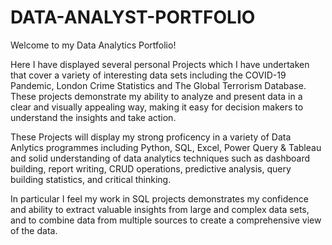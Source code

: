 # DATA-ANALYST-PORTFOLIO

Welcome to my Data Analytics Portfolio! 

Here I have displayed several personal Projects which I have undertaken that cover a variety of interesting data sets including the COVID-19 Pandemic, London Crime Statistics and The Global Terrorism Database. These projects demonstrate my ability to analyze and present data in a clear and visually appealing way, making it easy for decision makers to understand the insights and take action.

These Projects will display my strong proficency in a variety of Data Anlytics programmes including Python, SQL, Excel, Power Query & Tableau and solid understanding of data analytics techniques such as dashboard building, report writing, CRUD operations, predictive analysis, query building statistics, and critical thinking.


In particular I feel my work in SQL projects demonstrates my confidence and ability to extract valuable insights from large and complex data sets, and to combine data from multiple sources to create a comprehensive view of the data.
